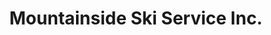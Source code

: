 ---
title: "Mountainside Ski Service Inc."
url: /warren/mountainside-ski-service-inc/
shop: sports
---